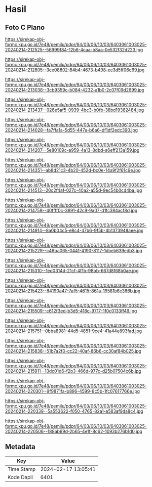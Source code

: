 # Hasil

## Foto C Plano

https://sirekap-obj-formc.kpu.go.id/7e48/pemilu/pdpr/64/03/06/10/03/6403061003025-20240214-212525--56999f84-12b6-4caa-b8aa-0e532f32d223.jpg

https://sirekap-obj-formc.kpu.go.id/7e48/pemilu/pdpr/64/03/06/10/03/6403061003025-20240214-212805--3ce08802-84b4-4673-b498-ee3d5ff06c69.jpg

https://sirekap-obj-formc.kpu.go.id/7e48/pemilu/pdpr/64/03/06/10/03/6403061003025-20240214-213038--3cb9359c-b084-4232-a1b0-2c07f09d2699.jpg

https://sirekap-obj-formc.kpu.go.id/7e48/pemilu/pdpr/64/03/06/10/03/6403061003025-20240214-213437--026e5af5-0939-4bc3-b0fb-38bd19382484.jpg

https://sirekap-obj-formc.kpu.go.id/7e48/pemilu/pdpr/64/03/06/10/03/6403061003025-20240214-214028--fa7ffa1a-5d55-447e-b6a6-df1df2edc390.jpg

https://sirekap-obj-formc.kpu.go.id/7e48/pemilu/pdpr/64/03/06/10/03/6403061003025-20240214-214207--5e80109c-a959-4a13-8dbd-a6eff213a159.jpg

https://sirekap-obj-formc.kpu.go.id/7e48/pemilu/pdpr/64/03/06/10/03/6403061003025-20240214-214351--ab8d21c3-4b20-452d-bc0e-14a9f2f61c9e.jpg

https://sirekap-obj-formc.kpu.go.id/7e48/pemilu/pdpr/64/03/06/10/03/6403061003025-20240214-214513--20c2f4af-027c-40a2-a55d-9ec54b0cd4ba.jpg

https://sirekap-obj-formc.kpu.go.id/7e48/pemilu/pdpr/64/03/06/10/03/6403061003025-20240214-214758--40ffff0c-3891-42c9-9a07-d1fc384acf8d.jpg

https://sirekap-obj-formc.kpu.go.id/7e48/pemilu/pdpr/64/03/06/10/03/6403061003025-20240214-214914--8a0b04c5-e8c4-47b6-9f5b-4b1373948aee.jpg

https://sirekap-obj-formc.kpu.go.id/7e48/pemilu/pdpr/64/03/06/10/03/6403061003025-20240214-215229--c46ba065-0441-4190-8117-1dbeb639edb3.jpg

https://sirekap-obj-formc.kpu.go.id/7e48/pemilu/pdpr/64/03/06/10/03/6403061003025-20240214-215310--1ed0314d-21cf-4f1b-98bb-667d8f68b0ae.jpg

https://sirekap-obj-formc.kpu.go.id/7e48/pemilu/pdpr/64/03/06/10/03/6403061003025-20240214-215423--84190a47-7af5-4615-861a-19581b6c366b.jpg

https://sirekap-obj-formc.kpu.go.id/7e48/pemilu/pdpr/64/03/06/10/03/6403061003025-20240214-215509--c612f3ed-b3d5-418c-9717-1f0c0133ff49.jpg

https://sirekap-obj-formc.kpu.go.id/7e48/pemilu/pdpr/64/03/06/10/03/6403061003025-20240214-215751--0bba8981-44d5-4851-9ce4-41a44e893fad.jpg

https://sirekap-obj-formc.kpu.go.id/7e48/pemilu/pdpr/64/03/06/10/03/6403061003025-20240214-215838--51b7a2f0-cc22-40af-86b6-cc30af84b025.jpg

https://sirekap-obj-formc.kpu.go.id/7e48/pemilu/pdpr/64/03/06/10/03/6403061003025-20240214-215911--13dc01d6-f2b3-466d-977c-d25b07504c6b.jpg

https://sirekap-obj-formc.kpu.go.id/7e48/pemilu/pdpr/64/03/06/10/03/6403061003025-20240214-220301--9f9871fa-b896-4599-8c5b-1fc07617766e.jpg

https://sirekap-obj-formc.kpu.go.id/7e48/pemilu/pdpr/64/03/06/10/03/6403061003025-20240214-220339--5a553622-f050-4765-82a1-a583af9da8c4.jpg

https://sirekap-obj-formc.kpu.go.id/7e48/pemilu/pdpr/64/03/06/10/03/6403061003025-20240214-220506--188ab99d-2b65-4e1f-8c62-1093b276b1d0.jpg


## Metadata

| Key        | Value               |
| ---------- | ------------------- |
| Time Stamp | 2024-02-17 13:05:41 |
| Kode Dapil | 6401                |



